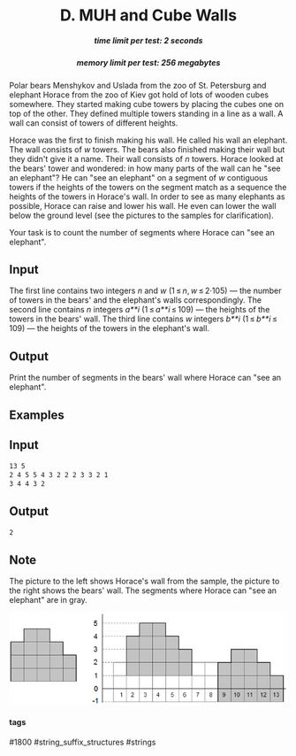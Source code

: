 <h1 style='text-align: center;'> D. MUH and Cube Walls</h1>

<h5 style='text-align: center;'>time limit per test: 2 seconds</h5>
<h5 style='text-align: center;'>memory limit per test: 256 megabytes</h5>

Polar bears Menshykov and Uslada from the zoo of St. Petersburg and elephant Horace from the zoo of Kiev got hold of lots of wooden cubes somewhere. They started making cube towers by placing the cubes one on top of the other. They defined multiple towers standing in a line as a wall. A wall can consist of towers of different heights.

Horace was the first to finish making his wall. He called his wall an elephant. The wall consists of *w* towers. The bears also finished making their wall but they didn't give it a name. Their wall consists of *n* towers. Horace looked at the bears' tower and wondered: in how many parts of the wall can he "see an elephant"? He can "see an elephant" on a segment of *w* contiguous towers if the heights of the towers on the segment match as a sequence the heights of the towers in Horace's wall. In order to see as many elephants as possible, Horace can raise and lower his wall. He even can lower the wall below the ground level (see the pictures to the samples for clarification).

Your task is to count the number of segments where Horace can "see an elephant".

## Input

The first line contains two integers *n* and *w* (1 ≤ *n*, *w* ≤ 2·105) — the number of towers in the bears' and the elephant's walls correspondingly. The second line contains *n* integers *a**i* (1 ≤ *a**i* ≤ 109) — the heights of the towers in the bears' wall. The third line contains *w* integers *b**i* (1 ≤ *b**i* ≤ 109) — the heights of the towers in the elephant's wall.

## Output

Print the number of segments in the bears' wall where Horace can "see an elephant".

## Examples

## Input


```
13 5  
2 4 5 5 4 3 2 2 2 3 3 2 1  
3 4 4 3 2  

```
## Output


```
2
```
## Note

The picture to the left shows Horace's wall from the sample, the picture to the right shows the bears' wall. The segments where Horace can "see an elephant" are in gray.

 ![](images/b93d4e93babb1c45a0bb3e9587785a2d4d334b52.png) 

#### tags 

#1800 #string_suffix_structures #strings 